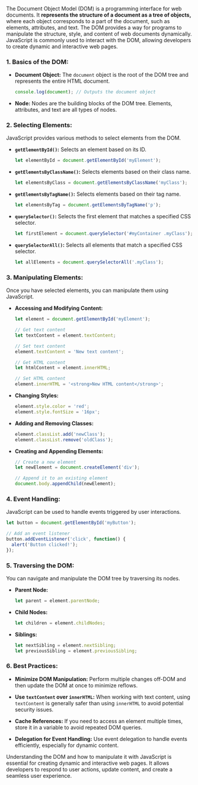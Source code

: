 The Document Object Model (DOM) is a programming interface for web documents. It **represents the structure of a document as a tree of objects,** where each object corresponds to a part of the document, such as elements, attributes, and text. The DOM provides a way for programs to manipulate the structure, style, and content of web documents dynamically. JavaScript is commonly used to interact with the DOM, allowing developers to create dynamic and interactive web pages.

### **1. Basics of the DOM:**

- **Document Object:**
  The `document` object is the root of the DOM tree and represents the entire HTML document.

  ```javascript
  console.log(document); // Outputs the document object
  ```

- **Node:**
  Nodes are the building blocks of the DOM tree. Elements, attributes, and text are all types of nodes.

### **2. Selecting Elements:**

JavaScript provides various methods to select elements from the DOM.

- **`getElementById()`:**
  Selects an element based on its ID.

  ```javascript
  let elementById = document.getElementById('myElement');
  ```

- **`getElementsByClassName()`:**
  Selects elements based on their class name.

  ```javascript
  let elementsByClass = document.getElementsByClassName('myClass');
  ```

- **`getElementsByTagName()`:**
  Selects elements based on their tag name.

  ```javascript
  let elementsByTag = document.getElementsByTagName('p');
  ```

- **`querySelector()`:**
  Selects the first element that matches a specified CSS selector.

  ```javascript
  let firstElement = document.querySelector('#myContainer .myClass');
  ```

- **`querySelectorAll()`:**
  Selects all elements that match a specified CSS selector.

  ```javascript
  let allElements = document.querySelectorAll('.myClass');
  ```

### **3. Manipulating Elements:**

Once you have selected elements, you can manipulate them using JavaScript.

- **Accessing and Modifying Content:**

  ```javascript
  let element = document.getElementById('myElement');

  // Get text content
  let textContent = element.textContent;

  // Set text content
  element.textContent = 'New text content';

  // Get HTML content
  let htmlContent = element.innerHTML;

  // Set HTML content
  element.innerHTML = '<strong>New HTML content</strong>';
  ```

- **Changing Styles:**

  ```javascript
  element.style.color = 'red';
  element.style.fontSize = '16px';
  ```

- **Adding and Removing Classes:**

  ```javascript
  element.classList.add('newClass');
  element.classList.remove('oldClass');
  ```

- **Creating and Appending Elements:**

  ```javascript
  // Create a new element
  let newElement = document.createElement('div');

  // Append it to an existing element
  document.body.appendChild(newElement);
  ```

### **4. Event Handling:**

JavaScript can be used to handle events triggered by user interactions.

```javascript
let button = document.getElementById('myButton');

// Add an event listener
button.addEventListener('click', function() {
  alert('Button clicked!');
});
```

### **5. Traversing the DOM:**

You can navigate and manipulate the DOM tree by traversing its nodes.

- **Parent Node:**

  ```javascript
  let parent = element.parentNode;
  ```

- **Child Nodes:**

  ```javascript
  let children = element.childNodes;
  ```

- **Siblings:**

  ```javascript
  let nextSibling = element.nextSibling;
  let previousSibling = element.previousSibling;
  ```

### **6. Best Practices:**

- **Minimize DOM Manipulation:**
  Perform multiple changes off-DOM and then update the DOM at once to minimize reflows.

- **Use `textContent` over `innerHTML`:**
  When working with text content, using `textContent` is generally safer than using `innerHTML` to avoid potential security issues.

- **Cache References:**
  If you need to access an element multiple times, store it in a variable to avoid repeated DOM queries.

- **Delegation for Event Handling:**
  Use event delegation to handle events efficiently, especially for dynamic content.

Understanding the DOM and how to manipulate it with JavaScript is essential for creating dynamic and interactive web pages. It allows developers to respond to user actions, update content, and create a seamless user experience.